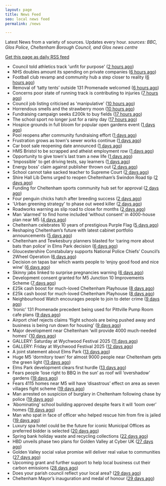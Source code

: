 ```yaml
---
layout: page
title: News Feed
seo: local news feed
permalink: /news

---
```


Latest News from a variety of sources. Updates every hour.
_sources: BBC, Glos Police, Cheltenham Borough Council, and Glos news centre_

[Get this page as daily RSS feed](/daily.rss)

<!-- news_marker starts -->
- Council told athletics track 'unfit for purpose' ([2 hours ago](https://www.bbc.com/news/articles/cvg76n7dxn9o))
- NHS doubles amount its spending on private companies ([6 hours ago](https://www.bbc.com/news/articles/cy0jzvxwr4xo))
- Football club revamp and community hub a step closer to reality ([6 hours ago](https://gloucesternewscentre.co.uk/football-club-revamp-and-community-hub-a-step-closer-to-reality/))
- Removal of ‘tatty tents’ outside 131 Promenade welcomed ([6 hours ago](https://gloucesternewscentre.co.uk/removal-of-tatty-tents-outside-131-promenade-welcomed/))
- Concerns poor state of running track is contributing to injuries ([7 hours ago](https://gloucesternewscentre.co.uk/concerns-poor-state-of-running-track-is-contributing-to-injuries/))
- Council job listing criticised as 'manipulative' ([10 hours ago](https://www.bbc.com/news/articles/c74qk45gxygo))
- Horrendous smells and the strawberry moon ([10 hours ago](https://www.bbc.com/news/articles/c2lk8l1ypxko))
- Fundraising campaign seeks £200k to buy fields ([17 hours ago](https://www.bbc.com/news/articles/c365lx9x187o))
- The school sport no longer just for a rainy day ([17 hours ago](https://www.bbc.com/news/articles/clygej1emezo))
- Hospice grounds in full bloom for popular open gardens event ([1 days ago](https://gloucesternewscentre.co.uk/hospice-grounds-in-full-bloom-for-popular-open-gardens-event/))
- Pool reopens after community fundraising effort ([1 days ago](https://www.bbc.com/news/articles/cg5vl5zvp69o))
- Frustration grows as town's sewer works continue ([1 days ago](https://www.bbc.com/news/articles/c5yq58qpgd7o))
- Car boot sale reopening date announced ([1 days ago](https://www.bbc.com/news/articles/c3v54dgvq6go))
- HMS Bristol to be scrapped and atheist employment row ([1 days ago](https://www.bbc.com/news/articles/c93lv9zr5ppo))
- Opportunity to give town's last tram a new life ([1 days ago](https://www.bbc.com/news/articles/c80km7j1131o))
- 'Impossible' to get driving tests, say learners ([1 days ago](https://www.bbc.com/news/articles/c8jgndjnlmvo))
- Energy boss' claim against publisher thrown out ([2 days ago](https://www.bbc.com/news/articles/c9918ek3y4go))
- School cannot take sacked teacher to Supreme Court ([2 days ago](https://www.bbc.com/news/articles/cn7zn077nd4o))
- Shire Hall Lib Dems urged to reopen Cheltenham’s Swindon Road tip ([2 days ago](https://gloucesternewscentre.co.uk/shire-hall-lib-dems-urged-to-reopen-cheltenhams-swindon-road-tip/))
- Funding for Cheltenham sports community hub set for approval ([2 days ago](https://gloucesternewscentre.co.uk/funding-for-cheltenham-sports-community-hub-set-for-approval/))
- Four penguin chicks hatch after breeding success ([2 days ago](https://www.bbc.com/news/articles/ce39qxx818jo))
- 'Urban greening strategy' to phase out weed killer ([2 days ago](https://www.bbc.com/news/articles/c201jv8v311o))
- Roadworks warning as slip road to close for months ([2 days ago](https://www.bbc.com/news/articles/c308j6d7ngno))
- Man ‘alarmed’ to find home included ‘without consent’ in 4000-house plan near M5 ([4 days ago](https://gloucesternewscentre.co.uk/man-alarmed-to-find-home-included-without-consent-in-4000-house-plan-near-m5/))
- Cheltenham celebrates 10 years of prestigious Purple Flag ([5 days ago](https://www.cheltenham.gov.uk/news/article/3019/cheltenham_celebrates_10_years_of_prestigious_purple_flag))
- Reshaping Cheltenham’s future with latest cabinet portfolio announcements ([5 days ago](https://www.cheltenham.gov.uk/news/article/3018/reshaping_cheltenhams_future_with_latest_cabinet_portfolio_announcements))
- Cheltenham and Tewkesbury planners blasted for ‘caring more about bats than police’ in Elms Park decision ([6 days ago](https://gloucesternewscentre.co.uk/cheltenham-and-tewkesbury-planners-blasted-for-caring-more-about-bats-than-police-in-elms-park-decision/))
- Gloucestershire Constabulary supports National Police Chiefs’ Council’s 2Wheel Operation ([6 days ago](https://gloucesternewscentre.co.uk/gloucestershire-constabulary-supports-national-police-chiefs-councils-2wheel-operation/))
- Decision on tapas bar which wants people to ‘enjoy good food and nice wine’ ([6 days ago](https://gloucesternewscentre.co.uk/decision-on-tapas-bar-which-wants-people-to-enjoy-good-food-and-nice-wine/))
- Skinny jabs linked to surprise pregnancies warning ([6 days ago](https://www.bbc.co.uk/sounds/play/p0lgh4cd))
- Development consent granted for M5 Junction 10 Improvements Scheme ([7 days ago](https://gloucesternewscentre.co.uk/development-consent-granted-for-m5-junction-10-improvements-scheme/))
- £25k cash boost for much-loved Cheltenham Playhouse ([8 days ago](https://gloucesternewscentre.co.uk/25k-cash-boost-for-much-loved-cheltenham-playhouse/))
- £25k cash boost for much-loved Cheltenham Playhouse ([8 days ago](https://www.cheltenham.gov.uk/news/article/3017/25k_cash_boost_for_much-loved_cheltenham_playhouse))
- Neighbourhood Watch encourages people to join to deter crime ([9 days ago](https://gloucesternewscentre.co.uk/neighbourhood-watch-encourages-people-to-join-to-deter-crime/))
- ‘Ironic’ 131 Promenade precedent being used for Pittville Pump Room cafe plans ([9 days ago](https://gloucesternewscentre.co.uk/ironic-131-promenade-precedent-being-used-for-pittville-pump-room-cafe-plans/))
- Airport chief rejects claims ‘flight schools are being pushed away and business is being run down for housing’ ([9 days ago](https://gloucesternewscentre.co.uk/airport-chief-rejects-claims-flight-schools-are-being-pushed-away-and-business-is-being-run-down-for-housing/))
- Major development near Cheltenham ‘will provide 4000 much-needed homes’ ([10 days ago](https://gloucesternewscentre.co.uk/major-development-near-cheltenham-will-provide-4000-much-needed-homes/))
- GALLERY: Saturday at Wychwood Festival 2025 ([11 days ago](https://gloucesternewscentre.co.uk/gallery-saturday-at-wychwood-festival-2025/))
- GALLERY: Friday at Wychwood Festival 2025 ([12 days ago](https://gloucesternewscentre.co.uk/gallery-friday-at-wychwood-festival-2025/))
- A joint statement about Elms Park ([13 days ago](https://www.cheltenham.gov.uk/news/article/3015/a_joint_statement_about_elms_park))
- Huge M5 ‘dormitory town’ for almost 9000 people near Cheltenham gets the green light ([13 days ago](https://gloucesternewscentre.co.uk/huge-m5-dormitory-town-for-almost-9000-people-near-cheltenham-gets-the-green-light/))
- Elms Park development clears first hurdle ([13 days ago](https://gloucesternewscentre.co.uk/elms-park-development-clears-first-hurdle/))
- Fears people ‘lose right to BBQ in the sun’ as roof will ‘overshadow’ gardens ([19 days ago](https://gloucesternewscentre.co.uk/fears-people-lose-right-to-bbq-in-the-sun-as-roof-will-overshadow-gardens/))
- Fears 4115 homes near M5 will have ‘disastrous’ effect on area as seven villages fight scheme ([19 days ago](https://gloucesternewscentre.co.uk/fears-4115-homes-near-m5-will-have-disastrous-effect-on-area-as-seven-villages-fight-scheme/))
- Man arrested on suspicion of burglary in Cheltenham following chase by police ([19 days ago](https://gloucesternewscentre.co.uk/man-arrested-on-suspicion-of-burglary-in-cheltenham-following-chase-by-police/))
- ‘Abominating’ school building approved despite fears it will ‘loom over’ homes ([19 days ago](https://gloucesternewscentre.co.uk/abominating-school-building-approved-despite-fears-it-will-loom-over-homes/))
- Man who spat in face of officer who helped rescue him from fire is jailed ([19 days ago](https://gloucesternewscentre.co.uk/man-who-spat-in-face-of-officer-who-helped-rescue-him-from-fire-is-jailed/))
- Luxury spa hotel could be the future for iconic Municipal Offices as preferred bidder is selected ([20 days ago](https://www.cheltenham.gov.uk/news/article/3014/luxury_spa_hotel_could_be_the_future_for_iconic_municipal_offices_as_preferred_bidder_is_selected))
- Spring bank holiday waste and recycling collections ([22 days ago](https://www.cheltenham.gov.uk/news/article/3013/spring_bank_holiday_waste_and_recycling_collections))
- HBD unveils phase two plans for Golden Valley at Cyber UK ([27 days ago](https://www.cheltenham.gov.uk/news/article/3012/hbd_unveils_phase_two_plans_for_golden_valley_at_cyber_uk))
- Golden Valley social value promise will deliver real value to communities ([27 days ago](https://www.cheltenham.gov.uk/news/article/3011/golden_valley_social_value_promise_will_deliver_real_value_to_communities))
- Upcoming grant and further support to help local business cut their carbon emissions ([28 days ago](https://www.cheltenham.gov.uk/news/article/3010/upcoming_grant_and_further_support_to_help_local_business_cut_their_carbon_emissions))
- Does your parish council reflect your local area? ([29 days ago](https://www.cheltenham.gov.uk/news/article/3009/does_your_parish_council_reflect_your_local_area))
- Cheltenham Mayor’s inauguration and medal of honour ([29 days ago](https://www.cheltenham.gov.uk/news/article/3008/cheltenham_mayors_inauguration_and_medal_of_honour))

<!-- news_marker ends -->
